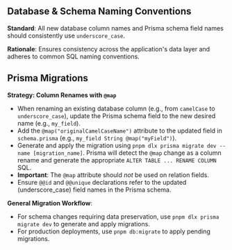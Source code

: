 ## Database & Schema Naming Conventions

**Standard**: All new database column names and Prisma schema field names should consistently use `underscore_case`.

**Rationale**: Ensures consistency across the application's data layer and adheres to common SQL naming conventions.

## Prisma Migrations

**Strategy: Column Renames with `@map`**

- When renaming an existing database column (e.g., from `camelCase` to `underscore_case`), update the Prisma schema field to the new desired name (e.g., `my_field`).
- Add the `@map("originalCamelCaseName")` attribute to the updated field in `schema.prisma` (e.g., `my_field String @map("myField")`).
- Generate and apply the migration using `pnpm dlx prisma migrate dev --name [migration_name]`. Prisma will detect the `@map` change as a column rename and generate the appropriate `ALTER TABLE ... RENAME COLUMN` SQL.
- **Important**: The `@map` attribute should _not_ be used on relation fields.
- Ensure `@@id` and `@@unique` declarations refer to the updated (underscore_case) field names in the Prisma schema.

**General Migration Workflow**:

- For schema changes requiring data preservation, use `pnpm dlx prisma migrate dev` to generate and apply migrations.
- For production deployments, use `pnpm db:migrate` to apply pending migrations.

